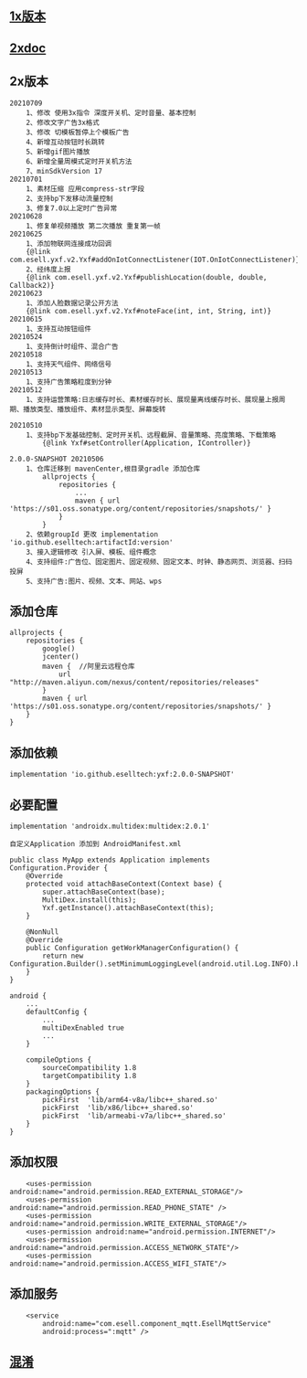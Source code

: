 ## [1x版本](https://github.com/eselltech/YXFSDKSimple/tree/legacy-1x)
## [2xdoc](./doc2x)
## 2x版本
    20210709
        1、修改 使用3x指令 深度开关机、定时音量、基本控制
        2、修改文字广告3x格式
        3、修改 切模板暂停上个模板广告
        4、新增互动按钮时长跳转
        5、新增gif图片播放
        6、新增全量周模式定时开关机方法
        7、minSdkVersion 17
    20210701
        1、素材压缩 应用compress-str字段
        2、支持bp下发移动流量控制
        3、修复7.0以上定时广告异常
    20210628
        1、修复单视频播放 第二次播放 重复第一帧
    20210625
        1、添加物联网连接成功回调
        {@link com.esell.yxf.v2.Yxf#addOnIotConnectListener(IOT.OnIotConnectListener)}
        2、经纬度上报
        {@link com.esell.yxf.v2.Yxf#publishLocation(double, double, Callback2)}
    20210623
        1、添加人脸数据记录公开方法
        {@link com.esell.yxf.v2.Yxf#noteFace(int, int, String, int)}
    20210615
        1、支持互动按钮组件
    20210524
        1、支持倒计时组件、混合广告
    20210518
        1、支持天气组件、网络信号
    20210513
        1、支持广告策略粒度到分钟
    20210512
        1、支持运营策略:日志缓存时长、素材缓存时长、展现量离线缓存时长、展现量上报周期、播放类型、播放组件、素材显示类型、屏幕旋转

    20210510
        1、支持bp下发基础控制、定时开关机、远程截屏、音量策略、亮度策略、下载策略
            {@link Yxf#setController(Application, IController)}
            
    2.0.0-SNAPSHOT 20210506
        1、仓库迁移到 mavenCenter,根目录gradle 添加仓库
            allprojects {
                repositories {
                    ...
                    maven { url 'https://s01.oss.sonatype.org/content/repositories/snapshots/' }
                }
            }
        2、依赖groupId 更改 implementation 'io.github.eselltech:artifactId:version'
        3、接入逻辑修改 引入屏、模板、组件概念
        4、支持组件:广告位、固定图片、固定视频、固定文本、时钟、静态网页、浏览器、扫码投屏
        5、支持广告:图片、视频、文本、网站、wps
## 添加仓库
    allprojects {
        repositories {
            google()
            jcenter()
            maven {  //阿里云远程仓库
                url "http://maven.aliyun.com/nexus/content/repositories/releases"
            }
            maven { url 'https://s01.oss.sonatype.org/content/repositories/snapshots/' }
        }
    }
## 添加依赖
    implementation 'io.github.eselltech:yxf:2.0.0-SNAPSHOT'
## 必要配置
    implementation 'androidx.multidex:multidex:2.0.1'

    自定义Application 添加到 AndroidManifest.xml

    public class MyApp extends Application implements Configuration.Provider {
        @Override
        protected void attachBaseContext(Context base) {
            super.attachBaseContext(base);
            MultiDex.install(this);
            Yxf.getInstance().attachBaseContext(this);
        }

        @NonNull
        @Override
        public Configuration getWorkManagerConfiguration() {
            return new Configuration.Builder().setMinimumLoggingLevel(android.util.Log.INFO).build();
        }
    }

    android {
        ...
        defaultConfig {
            ...
            multiDexEnabled true
            ...
        }

        compileOptions {
            sourceCompatibility 1.8
            targetCompatibility 1.8
        }
        packagingOptions {
            pickFirst  'lib/arm64-v8a/libc++_shared.so'
            pickFirst  'lib/x86/libc++_shared.so'
            pickFirst  'lib/armeabi-v7a/libc++_shared.so'
        }
    }

## 添加权限
        <uses-permission android:name="android.permission.READ_EXTERNAL_STORAGE"/>
        <uses-permission android:name="android.permission.READ_PHONE_STATE" />
        <uses-permission android:name="android.permission.WRITE_EXTERNAL_STORAGE"/>
        <uses-permission android:name="android.permission.INTERNET"/>
        <uses-permission android:name="android.permission.ACCESS_NETWORK_STATE"/>
        <uses-permission android:name="android.permission.ACCESS_WIFI_STATE"/>
## 添加服务
        <service
            android:name="com.esell.component_mqtt.EsellMqttService"
            android:process=":mqtt" />
## [混淆](./app/proguard-rules.pro)


        
